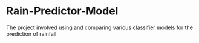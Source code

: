 # Rain-Predictor-Model

The project involved using and comparing various classifier models for the prediction of rainfall 
